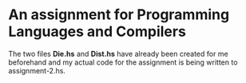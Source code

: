 # An assignment for Programming Languages and Compilers
The two files __Die.hs__ and __Dist.hs__ have already been created for me beforehand and my actual code for the assignment is being written to assignment-2.hs.
